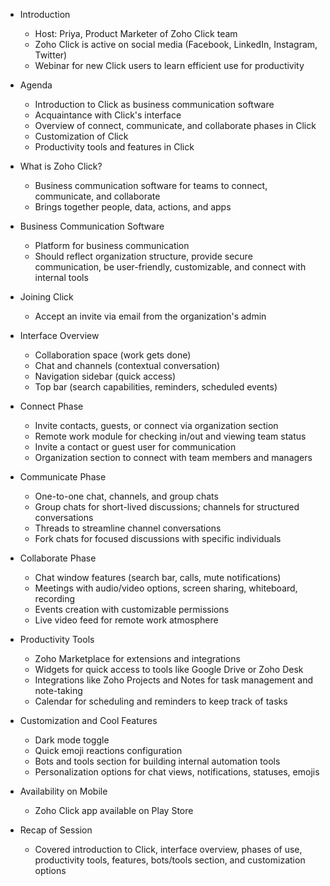 - Introduction
  - Host: Priya, Product Marketer of Zoho Click team
  - Zoho Click is active on social media (Facebook, LinkedIn, Instagram, Twitter)
  - Webinar for new Click users to learn efficient use for productivity

- Agenda
  - Introduction to Click as business communication software
  - Acquaintance with Click's interface
  - Overview of connect, communicate, and collaborate phases in Click
  - Customization of Click
  - Productivity tools and features in Click

- What is Zoho Click?
  - Business communication software for teams to connect, communicate, and collaborate
  - Brings together people, data, actions, and apps

- Business Communication Software
  - Platform for business communication
  - Should reflect organization structure, provide secure communication, be user-friendly, customizable, and connect with internal tools

- Joining Click
  - Accept an invite via email from the organization's admin

- Interface Overview
  - Collaboration space (work gets done)
  - Chat and channels (contextual conversation)
  - Navigation sidebar (quick access)
  - Top bar (search capabilities, reminders, scheduled events)

- Connect Phase
  - Invite contacts, guests, or connect via organization section
  - Remote work module for checking in/out and viewing team status
  - Invite a contact or guest user for communication
  - Organization section to connect with team members and managers

- Communicate Phase
  - One-to-one chat, channels, and group chats
  - Group chats for short-lived discussions; channels for structured conversations
  - Threads to streamline channel conversations
  - Fork chats for focused discussions with specific individuals

- Collaborate Phase
  - Chat window features (search bar, calls, mute notifications)
  - Meetings with audio/video options, screen sharing, whiteboard, recording
  - Events creation with customizable permissions
  - Live video feed for remote work atmosphere

- Productivity Tools
  - Zoho Marketplace for extensions and integrations
  - Widgets for quick access to tools like Google Drive or Zoho Desk
  - Integrations like Zoho Projects and Notes for task management and note-taking
  - Calendar for scheduling and reminders to keep track of tasks

- Customization and Cool Features
  - Dark mode toggle
  - Quick emoji reactions configuration
  - Bots and tools section for building internal automation tools
  - Personalization options for chat views, notifications, statuses, emojis

- Availability on Mobile
  - Zoho Click app available on Play Store

- Recap of Session
  - Covered introduction to Click, interface overview, phases of use, productivity tools, features, bots/tools section, and customization options